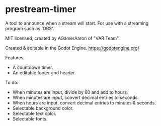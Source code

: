 # prestream-timer
A tool to announce when a stream will start. 
For use with a streaming program such as 'OBS'.

MIT licensed, created by AGamerAaron of "VAR Team".

Created & editable in the Godot Engine. https://godotengine.org/

Features:
- A countdown timer.
- An editable footer and header.


To do:
- When minutes are input, divide by 60 and add to hours.
- When minutes are input, convert decimal entries to seconds.
- When hours are input, convert decimal entries to minutes & seconds.
- Selectable background color.
- Selectable text color.
- Selectable fonts.
